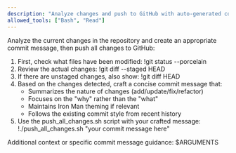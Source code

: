 ```yaml
---
description: "Analyze changes and push to GitHub with auto-generated commit message"
allowed_tools: ["Bash", "Read"]
---
```


Analyze the current changes in the repository and create an appropriate commit message, then push all changes to GitHub:

1. First, check what files have been modified: !git status --porcelain
2. Review the actual changes: !git diff --staged HEAD
3. If there are unstaged changes, also show: !git diff HEAD
4. Based on the changes detected, craft a concise commit message that:
   - Summarizes the nature of changes (add/update/fix/refactor)
   - Focuses on the "why" rather than the "what" 
   - Maintains Iron Man theming if relevant
   - Follows the existing commit style from recent history
5. Use the push_all_changes.sh script with your crafted message: !./push_all_changes.sh "your commit message here"

Additional context or specific commit message guidance: $ARGUMENTS